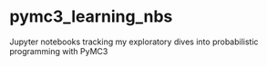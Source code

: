 # pymc3_learning_nbs
Jupyter notebooks tracking my exploratory dives into probabilistic programming with PyMC3
